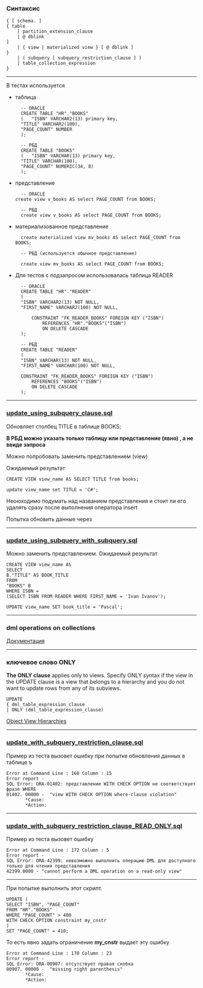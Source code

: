 ### Синтаксис

    { [ schema. ]
    { table
        [ partition_extension_clause
        | @ dblink
    ]
        | { view | materialized view } [ @ dblink ]
    }
        | ( subquery [ subquery_restriction_clause ] )
        | table_collection_expression
    }

--------------------------------------------------

В тестах используется 

* таблица 

        -- ORACLE
        CREATE TABLE "HR"."BOOKS"
        (	"ISBN" VARCHAR2(13) primary key,
        "TITLE" VARCHAR2(100),
        "PAGE_COUNT" NUMBER
        );
    
        -- РБД 
        CREATE TABLE "BOOKS"
        (	"ISBN" VARCHAR(13) primary key,
        "TITLE" VARCHAR(100),
        "PAGE_COUNT" NUMERIC(34, 8)
        );

* представление

        -- ORACLE
      create view v_books AS select PAGE_COUNT from BOOKS;

        -- РБД 
        create view v_books AS select PAGE_COUNT from BOOKS;

* материализованное представление 

        create materialized view mv_books AS select PAGE_COUNT from BOOKS;

        -- РБД (используется обычное представление)

        create view mv_books AS select PAGE_COUNT from BOOKS;


* Для тестов с подзапросом использовалась таблица READER

        -- ORACLE
        CREATE TABLE "HR"."READER"
        (
        "ISBN" VARCHAR2(13) NOT NULL,
        "FIRST_NAME" VARCHAR2(100) NOT NULL,
        
            CONSTRAINT "FK_READER_BOOKS" FOREIGN KEY ("ISBN")
                REFERENCES "HR"."BOOKS"("ISBN")
                ON DELETE CASCADE
        );
        
        -- РБД
        CREATE TABLE "READER"
        (
        "ISBN" VARCHAR(13) NOT NULL,
        "FIRST_NAME" VARCHAR(100) NOT NULL,
    
        CONSTRAINT "FK_READER_BOOKS" FOREIGN KEY ("ISBN")
            REFERENCES "BOOKS"("ISBN")
            ON DELETE CASCADE
        );


--------------------------------------------



### [update_using_subquery_clause.sql](update_using_subquery_clause.sql)


Обновляет столбец TITLE в таблице BOOKS;

**В РБД можно указать только таблицу или представление (явно) , 
а не ввиде запроса** 
        
Можно попробовать заменить представлением (view)

Ожидаемый результат 

    CREATE VIEW view_name AS SELECT TITLE from books;   

    update view_name set TITLE = 'C#';

Неоюходимо подумать над названием представления и стоит ли его удалять сразу после выполнения оператора 
insert 

Попытка обновить данные через 

--------------------------------------------

### [update_using_subquery_with_subquery.sql](update_using_subquery_with_subquery.sql)
Можно заменить представлением. Ожидаемый результат 

    CREATE VIEW view_name AS
    SELECT
    B."TITLE" AS BOOK_TITLE
    FROM
    "BOOKS" B
    WHERE ISBN =
    (SELECT ISBN FROM READER WHERE FIRST_NAME = 'Ivan Ivanov');
    
    UPDATE view_name SET book_title = 'Pascal';


--------------------------------------------

### dml operations on collections 

[Документация](https://docs.oracle.com/en/database/oracle/oracle-database/19/adobj/operations-on-collection-data-types.html?source=%3Aow%3Alp%3Acpo%3A%3A&source=%3Aow%3Alp%3Acpo%3A%3A&source=%3Aow%3Alp%3Acpo%3A%3A&source=%3Aow%3Alp%3Acpo%3A%3A&source=%3Aow%3Alp%3Acpo%3A%3A&source=%3Aow%3Alp%3Acpo%3A%3A&source=%3Aow%3Alp%3Acpo%3A%3A&source=%3Aow%3Alp%3Acpo%3A%3A&source=%3Aow%3Alp%3Acpo%3A%3A&source=%3Aow%3Alp%3Acpo%3A%3A&source=%3Aow%3Alp%3Acpo%3A%3A&source=%3Aow%3Alp%3Acpo%3A%3A&source=%3Aow%3Alp%3Acpo%3A%3A&source=%3Aow%3Alp%3Acpo%3A%3A&source=%3Aow%3Alp%3Acpo%3A%3A&source=%3Aow%3Alp%3Acpo%3A%3A&source=%3Aow%3Alp%3Acpo%3A%3A&source=%3Aow%3Alp%3Acpo%3A%3A&source=%3Aow%3Alp%3Acpo%3A%3A&source=%3Aow%3Alp%3Acpo%3A%3A&source=%3Aow%3Alp%3Acpo%3A%3A&source=%3Aow%3Alp%3Acpo%3A%3A&source=%3Aow%3Alp%3Acpo%3A%3A&source=%3Aow%3Alp%3Acpo%3A%3A&source=%3Aow%3Alp%3Acpo%3A%3A&source=%3Aow%3Alp%3Acpo%3A%3A&source=%3Aow%3Alp%3Acpo%3A%3A&source=%3Aow%3Alp%3Acpo%3A%3A&source=%3Aow%3Alp%3Acpo%3A%3A&source=%3Aow%3Alp%3Acpo%3A%3A&source=%3Aow%3Alp%3Acpo%3A%3A&source=%3Aow%3Alp%3Acpo%3A%3A&source=%3Aow%3Alp%3Acpo%3A%3A&source=%3Aow%3Alp%3Acpo%3A%3A&source=%3Aow%3Alp%3Acpo%3A%3A&source=%3Aow%3Alp%3Acpo%3A%3A&source=%3Aow%3Alp%3Acpo%3A%3A&source=%3Aow%3Alp%3Acpo%3A%3A&source=%3Aow%3Alp%3Acpo%3A%3A&source=%3Aow%3Alp%3Acpo%3A%3A#GUID-C025E6AE-509C-4A0C-AA14-7AF26E140695:~:text=Unnesting%20Queries%22-,5.3.2%20DML%20Operations%20on%20Collections,-Oracle%20supports%20the)

--------------------------------------------

### ключевое слово ONLY 

**The ONLY clause** applies only to views. Specify ONLY syntax if the view in the UPDATE clause is a view that belongs to a hierarchy and you do not want to update rows from any of its subviews.

    UPDATE
    { dml_table_expression_clause
    | ONLY (dml_table_expression_clause)


[Object View Hierarchies](https://docs.oracle.com/en/database/oracle/oracle-database/23/adobj/object-vew-hierarchies.html#GUID-02606831-2C41-4C51-8E18-36191EBDDD05)

--------------------------------------------


### [update_with_subquery_restriction_clause.sql](update_with_subquery_restriction_clause.sql)

Пример из теста вызовет ошибку при попытке обновления данных в таблице ъ

    Error at Command Line : 168 Column : 15
    Error report -
    SQL Error: ORA-01402: представление WITH CHECK OPTION не соответствует фразе WHERE
    01402. 00000 -  "view WITH CHECK OPTION where-clause violation"
           *Cause:    
           *Action:

--------------------------------------------

### [update_with_subquery_restriction_clause_READ_ONLY.sql](update_with_subquery_restriction_clause_READ_ONLY.sql)

Пример из теста вызовет ошибку

    Error at Command Line : 172 Column : 5
    Error report -
    SQL Error: ORA-42399: невозможно выполнить операцию DML для доступного только для чтения представления
    42399.0000 - "cannot perform a DML operation on a read-only view"

--------------------------------------------

При попытке выполнить этот скрипт. 

    UPDATE (
    SELECT "ISBN", "PAGE_COUNT"
    FROM "HR"."BOOKS"
    WHERE "PAGE_COUNT" > 400
    WITH CHECK OPTION constraint my_cnstr
    )
    SET "PAGE_COUNT" = 410;

То есть явно задать ограничение **my_cnstr** выдает эту ошибку 

    Error at Command Line : 170 Column : 23
    Error report -
    SQL Error: ORA-00907: отсутствует правая скобка
    00907. 00000 -  "missing right parenthesis"
           *Cause:    
           *Action:



